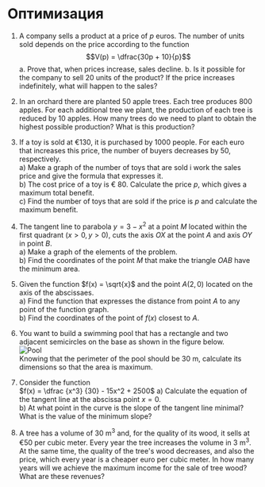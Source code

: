 # Оптимизация

<Block type="tasks">

1.  A company sells a product at a price of $p$ euros. The number of units sold depends on the price according to the function
    $$V(p) = \dfrac{30p + 10}{p}$$
    a. Prove that, when prices increase, sales decline.
    b. Is it possible for the company to sell 20 units of the product? If the price increases indefinitely, what will happen to the sales?

2.  In an orchard there are planted 50 apple trees. Each tree produces 800 apples. For each additional tree we plant, the production of each tree is reduced by 10 apples. How many trees do we need to plant to obtain the highest possible production? What is this production?
    
3.  If a toy is sold at €130, it is purchased by 1000 people. For each euro that increases this price, the number of buyers decreases by 50, respectively.  
   a) Make a graph of the number of toys that are sold i work the sales price and give the formula that expresses it.  
   b) The cost price of a toy is € 80. Calculate the price $p$, which gives a maximum total benefit.  
   c) Find the number of toys that are sold if the price is $p$ and calculate the maximum benefit.

4. The tangent line to parabola $y = 3 - x^2$ at a point $M$ located within the first quadrant $(x > 0, y > 0)$, cuts the axis $OX$ at the point $A$ and axis $OY$ in point $B$.  
   a) Make a graph of the elements of the problem.  
   b) Find the coordinates of the point $M$ that make the triangle $OAB$ have the minimum area.

5. Given the function $f(x) = \sqrt{x}$ and the point $A(2, 0)$ located on the axis of the abscissaes.  
   a) Find the function that expresses the distance from point $A$ to any point of the function graph.  
   b) Find the coordinates of the point of $f(x)$ closest to $A$.

6. You want to build a swimming pool that has a rectangle and two adjacent semicircles on the base as shown in the figure below.  
   ![Pool](pool.svg)  
   Knowing that the perimeter of the pool should be 30 m, calculate its dimensions so that the area is maximum.

7. Consider the function  
   $f(x) = \dfrac {x^3} {30} - 15x^2 + 2500$
   a) Calculate the equation of the tangent line at the abscissa point $x = 0$.  
   b) At what point in the curve is the slope of the tangent line minimal? What is the value of the minimum slope?

8. A tree has a volume of 30 m<sup>3</sup> and, for the quality of its wood, it sells at €50 per cubic meter. Every year the tree increases the volume in 3 m<sup>3</sup>. At the same time, the quality of the tree's wood decreases, and also the price, which every year is a cheaper euro per cubic meter. In how many years will we achieve the maximum income for the sale of tree wood? What are these revenues?

</Block>
